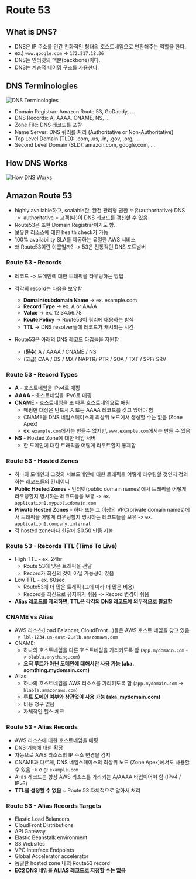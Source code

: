 # Route 53

## What is DNS?

- DNS은 IP 주소를 인간 친화적인 형태의 호스트네임으로 변환해주는 역할을 한다.
- ex.) `www.google.com` -> `172.217.18.36`
- DNS는 인터넷의 백본(backbone)이다.
- DNS는 계층적 네이밍 구조를 사용한다.

## DNS Terminologies

![DNS Terminologies](https://miro.medium.com/v2/resize:fit:1102/1*neC9vjKw-9WVVjHJy03ZIw.png)

- Domain Registrar: Amazon Route 53, GoDaddy, ...
- DNS Records: A, AAAA, CNAME, NS, ...
- Zone File: DNS 레코드를 포함
- Name Server: DNS 쿼리를 처리 (Authoritative or Non-Authoritative)
- Top Level Domain (TLD): .com, .us, .in, .gov, .org, ...
- Second Level Domain (SLD): amazon.com, google.com, ...

## How DNS Works

![How DNS Works](https://d1.awsstatic.com/Route53/how-route-53-routes-traffic.8d313c7da075c3c7303aaef32e89b5d0b7885e7c.png)

## Amazon Route 53

- highly available하고, scalable한, 완전 관리형 권한 보유(authoritative) DNS
  - authoritative = 고객(나)이 DNS 레코드를 갱신할 수 있음
- Route53은 또한 Domain Registrar이기도 함.
- 보유한 리소스에 대한 health check가 가능
- 100% availability SLA를 제공하는 유일한 AWS 서비스
- 왜 Route53이란 이름일까? -> 53은 전통적인 DNS 포트넘버

### Route 53 - Records

- 레코드 -> 도메인에 대한 트래픽을 라우팅하는 방법
- 각각의 record는 다음을 보유함
  - **Domain/subdomain Name** -> ex. example.com
  - **Record Type** -> ex. A or AAAA
  - **Value** -> ex. 12.34.56.78
  - **Route Policy** -> Route53이 쿼리에 대응하는 방식
  - **TTL** -> DNS resolver들에 레코드가 캐시되는 시간

- Route53은 아래의 DNS 레코드 타입들을 지원함
  - (**필수**) A / AAAA / CNAME / NS
  - (고급) CAA / DS / MX / NAPTR/ PTR / SOA / TXT / SPF/ SRV

### Route 53 - Record Types

- **A** - 호스트네임을 IPv4로 매핑
- **AAAA** - 호스트네임을 IPv6로 매핑
- **CNAME** - 호스트네임을 또 다른 호스트네임으로 매핑
  - 매핑한 대상은 반드시 A 또는 AAAA 레코드를 갖고 있어야 함
  - CNAME을 DNS 네임스페이스의 최상위 노드에서 생성할 수는 없음 (Zone Apex)
  - ex. `example.com`에서는 만들수 없지만, `www.example.com`에서는 만들 수 있음
- **NS** - Hosted Zone에 대한 네임 서버
  - 한 도메인에 대한 트래픽을 어떻게 라우트할지 통제함

### Route 53 - Hosted Zones

- 하나의 도메인과 그것의 서브도메인에 대한 트래픽을 어떻게 라우팅할 것인지 정의하는 레코드들의 컨테이너
- **Public Hosted Zones** - 인터넷(public domain names)에서 트래픽을 어떻게 라우팅할지 명시하는 레코드들을 보유 -> ex. `application1.mypublicdomain.com`
- **Private Hosted Zones** - 하나 또는 그 이상의 VPC(private domain names)에서 트래픽을 어떻게 라우팅할지 명시하는 레코드들을 보유 -> ex. `application1.company.internal`
- 각 hosted zone마다 한달에 $0.50 만큼 지불

### Route 53 - Records TTL (Time To Live)

- High TTL - ex. 24hr
  - Route 53에 낮은 트래픽을 전달
  - Record가 최신의 것이 아닐 가능성이 있음
- Low TTL - ex. 60sec
  - Route53에 더 많은 트래픽 (그에 따라 더 많은 비용)
  - Record를 최신으로 유지하기 쉬움 -> Record 변경이 쉬움
- **Alias 레코드를 제외하면, TTL은 각각의 DNS 레코드에 의무적으로 필요함**

### CNAME vs Alias

- AWS 리소스(Load Balancer, CloudFront...)들은 AWS 호스트 네임을 갖고 있음
  - `lbl-1234.us-east-2.elb.amazonaws.com`
- CNAME:
  - 하나의 호스트네임을 다른 호스트네임을 가리키도록 함 (`app.mydomain.com` -> `blabla.anything.com`)
  - **오직 루트가 아닌 도메인에 대해서만 사용 가능 (aka. somthing.mydomain.com)**
- Alias:
  - 하나의 호스트네임을 AWS 리소스를 가리키도록 함 (`app.mydomain.com` -> `blabla.amazonaws.com`)
  - **루트 도메인 여부와 상관없이 사용 가능 (aka. mydomain.com)**
  - 비용 청구 없음
  - 자체적인 헬스 체크

### Route 53 - Alias Records

- AWS 리소스에 대한 호스트네임을 매핑
- DNS 기능에 대한 확장
- 자동으로 AWS 리소스의 IP 주소 변경을 감지
- CNAME과 다르게, DNS 네임스페이스의 최상위 노드 (Zone Apex)에서도 사용할 수 있음 -> e.g: `example.com`
- Alias 레코드는 항상 AWS 리소스를 가리키는 A/AAAA 타입이어야 함 (IPv4 / IPv6)
- **TTL을 설정할 수 없음** ~ Route 53 자체적으로 알아서 처리

### Route 53 - Alias Records Targets

- Elastic Load Balancers
- CloudFront Distributions
- API Gateway
- Elastic Beanstalk environment
- S3 Websites
- VPC Interface Endpoints
- Global Accelerator accelerator
- 동일한 hosted zone 내의 Route53 record
- **EC2 DNS 네임을 ALIAS 레코드로 지정할 수는 없음**
